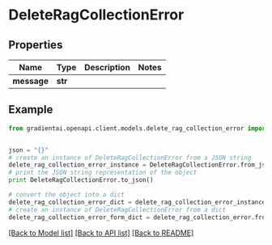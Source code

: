 # DeleteRagCollectionError


## Properties
Name | Type | Description | Notes
------------ | ------------- | ------------- | -------------
**message** | **str** |  | 

## Example

```python
from gradientai.openapi.client.models.delete_rag_collection_error import DeleteRagCollectionError


json = "{}"
# create an instance of DeleteRagCollectionError from a JSON string
delete_rag_collection_error_instance = DeleteRagCollectionError.from_json(json)
# print the JSON string representation of the object
print DeleteRagCollectionError.to_json()

# convert the object into a dict
delete_rag_collection_error_dict = delete_rag_collection_error_instance.to_dict()
# create an instance of DeleteRagCollectionError from a dict
delete_rag_collection_error_form_dict = delete_rag_collection_error.from_dict(delete_rag_collection_error_dict)
```
[[Back to Model list]](../README.md#documentation-for-models) [[Back to API list]](../README.md#documentation-for-api-endpoints) [[Back to README]](../README.md)


